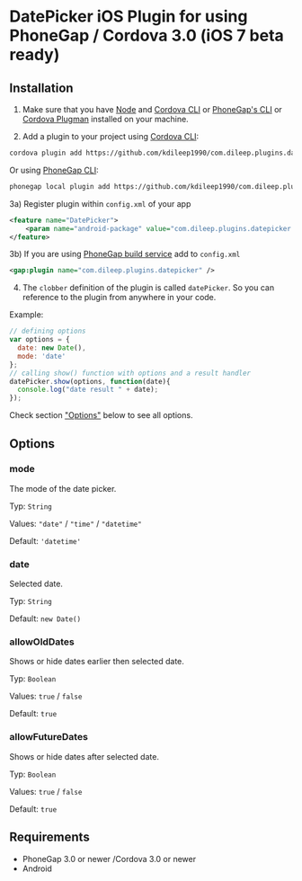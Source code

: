 # DatePicker iOS Plugin for using PhoneGap / Cordova 3.0 (iOS 7 beta ready)

## Installation

1) Make sure that you have [Node](http://nodejs.org/) and [Cordova CLI](https://github.com/apache/cordova-cli) or [PhoneGap's CLI](https://github.com/mwbrooks/phonegap-cli) or [Cordova Plugman](https://github.com/apache/cordova-plugman/) installed on your machine.

2) Add a plugin to your project using [Cordova CLI](https://github.com/apache/cordova-cli):

```bash
cordova plugin add https://github.com/kdileep1990/com.dileep.plugins.datepicker
```

Or using [PhoneGap CLI](https://github.com/mwbrooks/phonegap-cli):

```bash
phonegap local plugin add https://github.com/kdileep1990/com.dileep.plugins.datepicker
```
3a) Register plugin within `config.xml` of your app

```xml
<feature name="DatePicker">
    <param name="android-package" value="com.dileep.plugins.datepicker.DatePickerPlugin"/>
</feature>
```

3b) If you are using [PhoneGap build service](https://build.phonegap.com/) add to `config.xml`

```xml
<gap:plugin name="com.dileep.plugins.datepicker" />
```

4) The `clobber` definition of the plugin is called `datePicker`. So you can reference to the plugin from anywhere in your code.

Example:

```js
// defining options
var options = {
  date: new Date(),
  mode: 'date'
};
// calling show() function with options and a result handler
datePicker.show(options, function(date){
  console.log("date result " + date);  
});
```

Check section ["Options"](#options) below to see all options.

## Options

### mode
The mode of the date picker.

Typ: `String` 

Values: `"date"` / `"time"` / `"datetime"`

Default: `'datetime'`

### date
Selected date.

Typ: `String`

Default: `new Date()`

### allowOldDates
Shows or hide dates earlier then selected date.

Typ: `Boolean`

Values: `true` / `false`

Default: `true`

### allowFutureDates
Shows or hide dates after selected date.

Typ: `Boolean`

Values: `true` / `false`

Default: `true`

## Requirements
- PhoneGap 3.0 or newer /Cordova 3.0 or newer
- Android